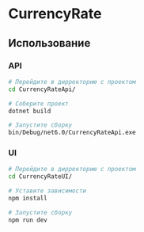 # CurrencyRate

## Использование

### API

```sh
# Перейдите в дирректорию с проектом
cd CurrencyRateApi/

# Соберите проект
dotnet build

# Запустите сборку
bin/Debug/net6.0/CurrencyRateApi.exe
```

### UI

```sh
# Перейдите в дирректорию с проектом
cd CurrencyRateUI/

# Уставите зависимости
npm install

# Запустите сборку
npm run dev
```
